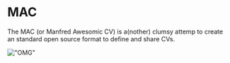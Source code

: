 # MAC
The MAC (or Manfred Awesomic CV) is a(nother) clumsy attemp to create an standard open source format to define and share CVs.

!["OMG"](https://media.giphy.com/media/26ufdipQqU2lhNA4g/giphy.gif "OMG")
